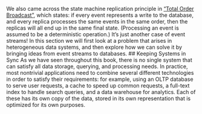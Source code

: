 
We also came across the state machine replication principle in [“Total Order Broadcast”](ch09.html#sec_consistency_total_order),
which states: if every event represents a write to the database, and every replica processes the
same events in the same order, then the replicas will all end up in the same final state.
(Processing an event is assumed to be a deterministic operation.) It’s just another case of event
streams! In this section we will first look at a problem that arises in heterogeneous data systems, and then
explore how we can solve it by bringing ideas from event streams to databases. ## Keeping Systems in Sync 
As we have seen throughout this book, there is no single system that can satisfy all data storage,
querying, and processing needs. In practice, most nontrivial applications need to combine
several different technologies in order to satisfy their requirements: for example, using an OLTP
database to serve user requests, a cache to speed up common requests, a full-text index to handle
search queries, and a data warehouse for analytics. Each of these has its own copy of the data,
stored in its own representation that is optimized for its own purposes.